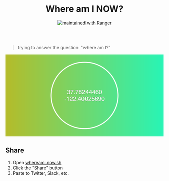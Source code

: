 <h1 align="center">Where am I NOW?</h1>
<p align="center">
  <a href="https://reporanger.com">
    <img src="https://img.shields.io/badge/maintained%20with-Ranger-1f93f3.svg" alt="maintained with Ranger" />  
  </a>
</p>

<br>
<br>

> trying to answer the question: "where am I?"

![Example image](static/example.png)

## Share

1. Open [whereami.now.sh](http://whereami.now.sh)
2. Click the "Share" button
3. Paste to Twitter, Slack, etc.
